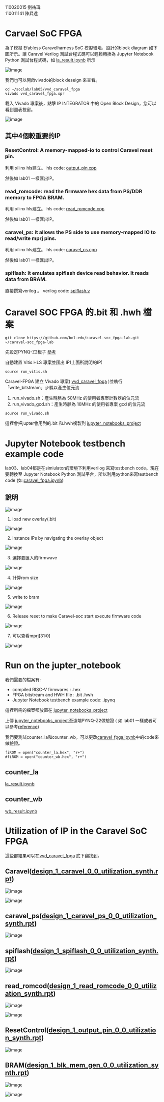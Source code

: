 
110020015 劉祐瑋  
110011141 陳昇達

# Carvael SoC FPGA
為了模擬 Efabless Caravelharness SoC 模擬環境，設計的block diagram 如下圖所示。讓 Caravel Verilog 測試台程式碼可以輕鬆轉換為 Jupyter Notebook Python 測試台程式碼，如 [la_result.ipynb](https://github.com/nthuyouwei/soclab/blob/main/lab05/la_result.ipynb) 所示

![image](https://github.com/nthuyouwei/soclab/assets/145022311/9c66b9e9-646e-4a41-9174-4812dce947af)

我們也可以開啟vivado的block deseign 來查看。

```
cd ~/soclab/lab05/vvd_caravel_fpga
vivado vvd_caravel_fpga.xpr
```
載入 Vivado 專案後，點擊 IP INTEGRATOR 中的 Open Block Design，您可以看到圖表視窗。

![image](https://github.com/nthuyouwei/soclab/assets/145022311/d4445fef-c97c-4277-aed6-2091660a4f43)

## 其中4個較重要的IP
### ResetControl: A memory-mapped-io to control Caravel reset pin.
  
利用 xilinx hls建立。 hls code: [output_pin.cpp
](https://github.com/nthuyouwei/soclab/blob/main/lab05/vitis_hls_project/hls_output_pin/src/output_pin.cpp)

然後如 lab01 一樣匯出IP。 

### read_romcode: read the firmware hex data from PS/DDR memory to FPGA BRAM.
利用 xilinx hls建立。 hls code: [read_romcode.cpp](https://github.com/nthuyouwei/soclab/blob/main/lab05/vitis_hls_project/hls_read_romcode/src/read_romcode.cpp)

然後如 lab01 一樣匯出IP。 

### caravel_ps: It allows the PS side to use memory-mapped IO to read/write mprj pins. 
利用 xilinx hls建立。 hls code: [caravel_ps.cpp](https://github.com/nthuyouwei/soclab/blob/main/lab05/vitis_hls_project/hls_caravel_ps/src/caravel_ps.cpp)

然後如 lab01 一樣匯出IP。 
### spiflash: It emulates spiflash device read behavior. It reads data from BRAM.
直接撰寫verilog 。 verilog code: [spiflash.v](https://github.com/bol-edu/caravel-soc_fpga-lab/blob/main/labi/vvd_srcs/spiflash.v)

# Caravel SOC FPGA 的.bit 和 .hwh 檔案

```
git clone https://github.com/bol-edu/caravel-soc_fpga-lab.git ~/caravel-soc_fpga-lab
```

先設定PYNQ-Z2板子 [參考](https://github.com/bol-edu/caravel-soc_fpga#generate-caravel-soc-fpga-bitstream-from-xilinx-vivado)

自動建置 Vitis HLS 專案並匯出 IP(上面所說明的IP)

```
source run_vitis.sh
```
Caravel-FPGA 建立 Vivado 專案( [vvd_caravel_fpga](https://github.com/nthuyouwei/soclab/tree/main/lab05/vvd_caravel_fpga) )並執行「write_bitstream」步驟以產生位元流
1. run_vivado.sh：產生時脈為 50MHz 的使用者專案計數器的位元流
2. run_vivado_gcd.sh：產生時脈為 10MHz 的使用者專案 gcd 的位元流

```
source run_vivado.sh
```
這裡會把jupter會用到的.bit 和.hwh複製到 [jupyter_notebooks_project](https://github.com/nthuyouwei/soclab/tree/main/lab05/jupyter_notebooks_project)

# Jupyter Notebook testbench example code

lab03、lab04都是在simiulator的環境下利用verilog 來寫testbench code。現在要轉換至 Jupyter Notebook Python 測試平台，所以利用python來寫testbench code (如:[caravel_fpga.ipynb](https://github.com/nthuyouwei/soclab/blob/main/lab05/jupyter_notebooks_project/caravel_fpga.ipynb))

## 說明
![image](https://github.com/nthuyouwei/soclab/assets/145022311/0736b9af-e6e8-4a5e-a443-80c2e471a528)
1. load new overlay(.bit)
   
![image](https://github.com/nthuyouwei/soclab/assets/145022311/ee400eb6-8c3b-434e-bced-456ff74931fa)

2. instance IPs by navigating the overlay object

![image](https://github.com/nthuyouwei/soclab/assets/145022311/45b3cd22-447e-4f43-afd7-151b3d12a1ab)

3. 選擇要匯入的firmwave
   
![image](https://github.com/nthuyouwei/soclab/assets/145022311/6ff145cb-c1fc-448d-a3ca-0470216aa569)

4. 計算rom size

![image](https://github.com/nthuyouwei/soclab/assets/145022311/520ac115-b291-4a33-841e-3ed07b32ab08)


5. write to bram

![image](https://github.com/nthuyouwei/soclab/assets/145022311/e9bcd416-00ed-4fea-b789-ca03a0bc6afc)


6. Release reset to make Caravel-soc start execute firmware code

![image](https://github.com/nthuyouwei/soclab/assets/145022311/313c6b3d-f6a3-43df-af0c-a36d13350dfc)

7. 可以查看mprj[31:0]

![image](https://github.com/nthuyouwei/soclab/assets/145022311/a8dea6cd-c74c-408f-877d-7c579fc561b0)


# Run on the jupter_notebook
我們需要的檔案有:
- compiled RISC-V firmwares : .hex
- FPGA bitstream and HWH file : .bit .hwh 
- Jupyter Notebook testbench example code: .ipynq

這裡所需的檔案都放置在 [jupyter_notebooks_project](https://github.com/nthuyouwei/soclab/tree/main/lab05/jupyter_notebooks_project)

上傳 [jupyter_notebooks_project](https://github.com/nthuyouwei/soclab/tree/main/lab05/jupyter_notebooks_project)至遠端PYNQ-Z2做驗證 ( 如 lab01 一樣或者可以參考[reference](https://github.com/bol-edu/caravel-soc_fpga#validation-on-pynq-fpga-board))

我們要測試counter_la和counter_wb，可以更改[caravel_fpga.ipynb](https://github.com/nthuyouwei/soclab/blob/main/lab05/jupyter_notebooks_project/caravel_fpga.ipynb)中的code來做驗證。

```
fiROM = open("counter_la.hex", "r+")
#fiROM = open("counter_wb.hex", "r+")
```

## counter_la
[la_result.ipynb](https://github.com/nthuyouwei/soclab/blob/main/lab05/la_result.ipynb)
## counter_wb
[wb_result.ipynb](https://github.com/nthuyouwei/soclab/blob/main/lab05/wb_result.ipynb)

# Utilization of IP in the Caravel SoC FPGA
這些都結果可以在[vvd_caravel_fpga](https://github.com/nthuyouwei/soclab/tree/main/lab05/vvd_caravel_fpga/vvd_caravel_fpga.runs) 底下翻找到。
## Caravel([design_1_caravel_0_0_utilization_synth.rpt](https://github.com/nthuyouwei/soclab/blob/main/lab05/vvd_caravel_fpga/vvd_caravel_fpga.runs/design_1_caravel_0_0_synth_1/design_1_caravel_0_0_utilization_synth.rpt))

![image](https://github.com/nthuyouwei/soclab/assets/145022311/4ab65121-61d1-41b6-a989-0e24168963a0)

![image](https://github.com/nthuyouwei/soclab/assets/145022311/a8def272-8497-41ba-a8ec-13f981f8b768)

## caravel_ps([design_1_caravel_ps_0_0_utilization_synth.rpt](https://github.com/nthuyouwei/soclab/blob/main/lab05/vvd_caravel_fpga/vvd_caravel_fpga.runs/design_1_caravel_ps_0_0_synth_1/design_1_caravel_ps_0_0_utilization_synth.rpt))

![image](https://github.com/nthuyouwei/soclab/assets/145022311/65cb289e-e4b1-4e0e-93fb-53d265d34ef5)

## spiflash([design_1_spiflash_0_0_utilization_synth.rpt](https://github.com/nthuyouwei/soclab/blob/main/lab05/vvd_caravel_fpga/vvd_caravel_fpga.runs/design_1_spiflash_0_0_synth_1/design_1_spiflash_0_0_utilization_synth.rpt))

![image](https://github.com/nthuyouwei/soclab/assets/145022311/f3ca490d-adc7-485e-b992-56f7066157aa)


## read_romcod([design_1_read_romcode_0_0_utilization_synth.rpt](https://github.com/nthuyouwei/soclab/blob/main/lab05/vvd_caravel_fpga/vvd_caravel_fpga.runs/design_1_read_romcode_0_0_synth_1/design_1_read_romcode_0_0_utilization_synth.rpt))

![image](https://github.com/nthuyouwei/soclab/assets/145022311/f9a039d7-e37c-4d78-bd1d-17449dc4153f)

![image](https://github.com/nthuyouwei/soclab/assets/145022311/0eef566a-738c-42d9-b009-550fdb7517b3)

## ResetControl([design_1_output_pin_0_0_utilization_synth.rpt](https://github.com/nthuyouwei/soclab/blob/main/lab05/vvd_caravel_fpga/vvd_caravel_fpga.runs/design_1_output_pin_0_0_synth_1/design_1_output_pin_0_0_utilization_synth.rpt))

![image](https://github.com/nthuyouwei/soclab/assets/145022311/1288787f-40f1-41da-985b-685c1cc9f7e7)


## BRAM([design_1_blk_mem_gen_0_0_utilization_synth.rpt](https://github.com/nthuyouwei/soclab/blob/main/lab05/vvd_caravel_fpga/vvd_caravel_fpga.runs/design_1_blk_mem_gen_0_0_synth_1/design_1_blk_mem_gen_0_0_utilization_synth.rpt))

![image](https://github.com/nthuyouwei/soclab/assets/145022311/c7a948c4-3524-4bb9-9dd1-3956ced920c9)

![image](https://github.com/nthuyouwei/soclab/assets/145022311/f091fc52-88da-4df9-bbd7-e634b75dd44d)




